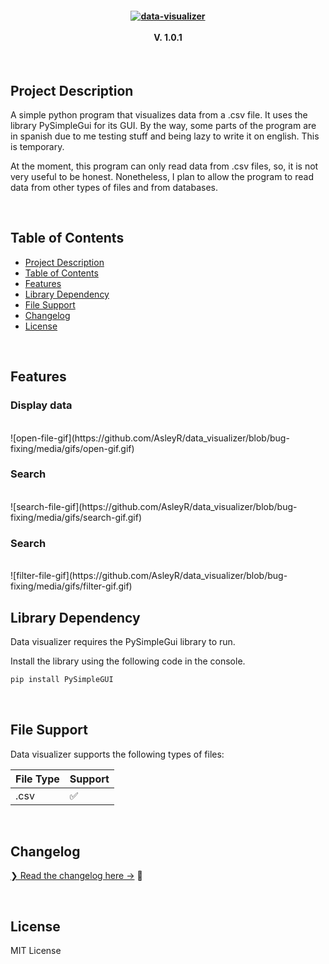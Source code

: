 <h4 align='center'>
    <a href="https://github.com/AsleyR/data_visualizer">
        <img src="https://github.com/AsleyR/data_visualizer/blob/bug-fixing/media/images/data_visualizer_title.png"
        alt="data-visualizer"/>
    </a>
    <br>
    <br>
    V. 1.0.1
</h4>

<br>

## Project Description
A simple python program that visualizes data from a .csv file. It uses the library PySimpleGui for its GUI. By the way, some parts of the program are in spanish due to me testing stuff and being lazy to write it on english. This is temporary.

At the moment, this program can only read data from .csv files, so, it is not very useful to be honest. Nonetheless, I plan to allow the program to read data from other types of files and from databases.

<br>

## Table of Contents

- [Project Description](#project-description)
- [Table of Contents](#table-of-contents)
- [Features](#features)
- [Library Dependency](#library-dependency)
- [File Support](#file-support)
- [Changelog](#changelog)
- [License](#license)

<br>

## Features

<h3>Display data</h3>
<br>
![open-file-gif](https://github.com/AsleyR/data_visualizer/blob/bug-fixing/media/gifs/open-gif.gif)
<br>

<h3>Search</h3>
<br>
![search-file-gif](https://github.com/AsleyR/data_visualizer/blob/bug-fixing/media/gifs/search-gif.gif)
<br>

<h3>Search</h3>
<br>
![filter-file-gif](https://github.com/AsleyR/data_visualizer/blob/bug-fixing/media/gifs/filter-gif.gif)
<br>

## Library Dependency

Data visualizer requires the PySimpleGui library to run.

Install the library using the following code in the console.

```sh
pip install PySimpleGUI
```

<br>

## File Support

Data visualizer supports the following types of files:

| File Type | Support |
| --------- | ------- |
| .csv | ✅ |

<br>

## Changelog

[❯ Read the changelog here →](changelog.md) 📄

<br>

## License

MIT License
